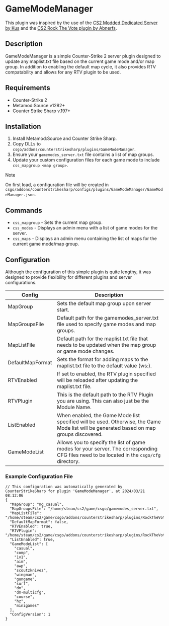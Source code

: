 # GameModeManager
This plugin was inspired by the use of the [CS2 Modded Dedicated Server by Kus](https://github.com/kus/cs2-modded-server) and the [CS2 Rock The Vote plugin by Abnerfs](https://github.com/abnerfs/cs2-rockthevote).

## Description
GameModeManager is a simple Counter-Strike 2 server plugin designed to update any maplist.txt file based on the current game mode and/or map group. In addition to enabling the default map cycle, it also provides RTV compatability and allows for any RTV plugin to be used.

## Requirements
- Counter-Strike 2
- Metamod:Source v1282+
- Counter Strike Sharp v.197+

## Installation
1. Install Metamod:Source and Counter Strike Sharp.
2. Copy DLLs to `csgo/addons/counterstrikesharp/plugins/GameModeManager`.
3. Ensure your `gamemodes_server.txt` file contains a list of map groups.
4. Update your custom configuration files for each game mode to include `css_mapgroup <map group>`.

> [!NOTE]
> On first load, a configuration file will be created in `csgo/addons/counterstrikesharp/configs/plugins/GameModeManager/GameModeManager.json`.

## Commands

- `css_mapgroup` - Sets the current map group.
- `css_modes` - Displays an admin menu with a list of game modes for the server.
- `css_maps` - Displays an admin menu containing the list of maps for the current game mode/map group.

## Configuration
Although the configuration of this simple plugin is quite lengthy, it was designed to provide flexibility for different plugins and server configurations. 

| Config              | Description                                                                                                                               |
| ------------------- | ----------------------------------------------------------------------------------------------------------------------------------------- |
| MapGroup            | Sets the default map group upon server start.                                                                                             | 
| MapGroupsFile       | Default path for the gamemodes_server.txt file used to specify game modes and map groups.                                                 | 
| MapListFile         | Default path for the maplist.txt file that needs to be updated when the map group or game mode changes.                                   | 
| DefaultMapFormat    | Sets the format for adding maps to the maplist.txt file to the default value (ws:<workshopid>).                                           |
| RTVEnabled          | If set to enabled, the RTV plugin specified will be reloaded after updating the maplist.txt file.                                         | 
| RTVPlugin           | This is the default path to the RTV Plugin you are using. This can also just be the Module Name.                                          | 
| ListEnabled         | When enabled, the Game Mode list specified will be used. Otherwise, the Game Mode list will be generated based on map groups discovered.  |
| GameModeList        | Allows you to specify the list of game modes for your server. The corresponding CFG files need to be located in the `csgo/cfg` directory. |                                           |

### Example Configuration File

```
// This configuration was automatically generated by CounterStrikeSharp for plugin 'GameModeManager', at 2024/03/21 08:12:06
{
  "MapGroup": "mg_casual",
  "MapGroupsFile": "/home/steam/cs2/game/csgo/gamemodes_server.txt",
  "MapListFile": "/home/steam/cs2/game/csgo/addons/counterstrikesharp/plugins/RockTheVote/maplist.txt",
  "DefaultMapFormat": false,
  "RTVEnabled": true,
  "RTVPlugin": "/home/steam/cs2/game/csgo/addons/counterstrikesharp/plugins/RockTheVote/RockTheVote.dll",
  "ListEnabled": true,
  "GameModeList": [
    "casual",
    "comp",
    "1v1",
    "aim",
    "awp",
    "scoutzknivez",
    "wingman",
    "gungame",
    "surf",
    "dm",
    "dm-multicfg",
    "course",
    "hz",
    "minigames"
  ],
  "ConfigVersion": 1
}
```
